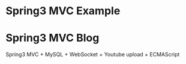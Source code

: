 # Spring3 MVC Example
# Spring3 MVC Blog

Spring3 MVC + MySQL + WebSocket + Youtube upload + ECMAScript


